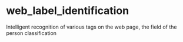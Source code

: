 # web_label_identification
Intelligent recognition of various tags on the web page, the field of the person classification
